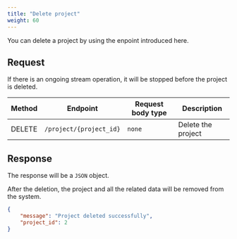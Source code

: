 ```yaml
---
title: "Delete project"
weight: 60
---
```


You can delete a project by using the enpoint introduced here.

## Request

If there is an ongoing stream operation, it will be stopped before the project is deleted.

| Method | Endpoint | Request body type | Description |
| ------ | -------- | ----------------- | ----------- |
| DELETE | `/project/{project_id}` | `none` | Delete the project |

## Response

The response will be a `JSON` object.

After the deletion, the project and all the related data will be removed from the system.

```json
{
    "message": "Project deleted successfully",
    "project_id": 2
}
```
